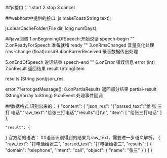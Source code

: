 ##js接口：
1.start
2.stop
3.cancel

##webhost中提供的接口:
js.makeToast(String text);

js.clearCacheFolder(File dir, long numDays);

##java回调
1.onBeginningOfSpeech:开始说话
  speech-begin 
  ""
2.onReadyForSpeech:准备就绪
  ready 
  ""
3.onRmsChanged 音量变化处理
  rms-change
  (float)rmsdB
4.onBurrerReceived 录音数据传出处理

5.onEndOfSpeech 说话结束
  speech-end 
  ""
6.onError 错误信息
  error
  (int)
7.onResult 返回结果
  result
  (String)item
  
  results
  (String json)json_res

  error
  ??error.getMessage();
8.onPartiaResults 返回部分结果
  partial-result
  (String)(array toString)
9.onEvent 处理事件回调

##数据格式
识别出来的：
{
    "content": {
        "json_res": "{\"parsed_text\":\"给 张 三 打 电话\",\"raw_text\":\"给张三打电话\",\"results\":[]}\n",
        "item": [
            "给张三打电话"
        ]
    },

    "result": {
}
官方给的语法：
##语音识别得到的结果为raw_text，需要进一步语义解析。
  {
    "raw_text": "打电话给张三",
    "parsed_text": "打电话给张三",
    "results": [
        {
            "domain": "telephone",
            "intent": "call",
            "object": {
                "name": "张三"
            }
        }
    ]
}



